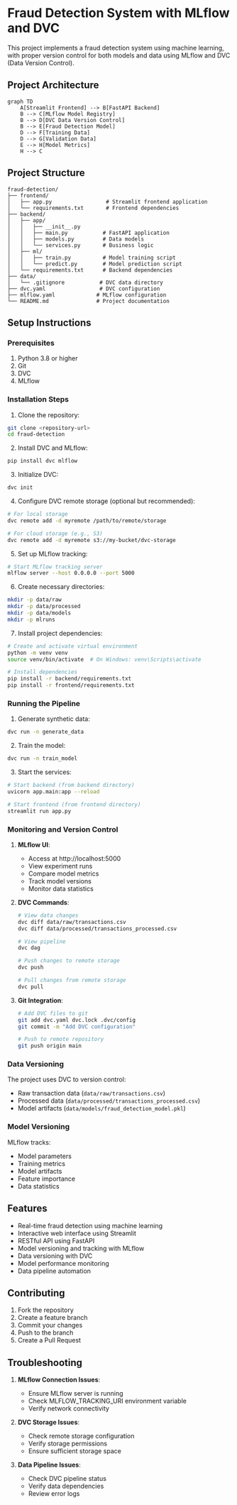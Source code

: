 # Fraud Detection System with MLflow and DVC

This project implements a fraud detection system using machine learning, with proper version control for both models and data using MLflow and DVC (Data Version Control).

## Project Architecture

```mermaid
graph TD
    A[Streamlit Frontend] --> B[FastAPI Backend]
    B --> C[MLflow Model Registry]
    B --> D[DVC Data Version Control]
    B --> E[Fraud Detection Model]
    D --> F[Training Data]
    D --> G[Validation Data]
    E --> H[Model Metrics]
    H --> C
```

## Project Structure

```
fraud-detection/
├── frontend/
│   ├── app.py                 # Streamlit frontend application
│   └── requirements.txt       # Frontend dependencies
├── backend/
│   ├── app/
│   │   ├── __init__.py
│   │   ├── main.py           # FastAPI application
│   │   ├── models.py         # Data models
│   │   └── services.py       # Business logic
│   ├── ml/
│   │   ├── train.py          # Model training script
│   │   └── predict.py        # Model prediction script
│   └── requirements.txt      # Backend dependencies
├── data/
│   └── .gitignore           # DVC data directory
├── dvc.yaml                 # DVC configuration
├── mlflow.yaml             # MLflow configuration
└── README.md               # Project documentation
```

## Setup Instructions

### Prerequisites

1. Python 3.8 or higher
2. Git
3. DVC
4. MLflow

### Installation Steps

1. Clone the repository:
```bash
git clone <repository-url>
cd fraud-detection
```

2. Install DVC and MLflow:
```bash
pip install dvc mlflow
```

3. Initialize DVC:
```bash
dvc init
```

4. Configure DVC remote storage (optional but recommended):
```bash
# For local storage
dvc remote add -d myremote /path/to/remote/storage

# For cloud storage (e.g., S3)
dvc remote add -d myremote s3://my-bucket/dvc-storage
```

5. Set up MLflow tracking:
```bash
# Start MLflow tracking server
mlflow server --host 0.0.0.0 --port 5000
```

6. Create necessary directories:
```bash
mkdir -p data/raw
mkdir -p data/processed
mkdir -p data/models
mkdir -p mlruns
```

7. Install project dependencies:
```bash
# Create and activate virtual environment
python -m venv venv
source venv/bin/activate  # On Windows: venv\Scripts\activate

# Install dependencies
pip install -r backend/requirements.txt
pip install -r frontend/requirements.txt
```

### Running the Pipeline

1. Generate synthetic data:
```bash
dvc run -n generate_data
```

2. Train the model:
```bash
dvc run -n train_model
```

3. Start the services:
```bash
# Start backend (from backend directory)
uvicorn app.main:app --reload

# Start frontend (from frontend directory)
streamlit run app.py
```

### Monitoring and Version Control

1. **MLflow UI**:
   - Access at http://localhost:5000
   - View experiment runs
   - Compare model metrics
   - Track model versions
   - Monitor data statistics

2. **DVC Commands**:
   ```bash
   # View data changes
   dvc diff data/raw/transactions.csv
   dvc diff data/processed/transactions_processed.csv

   # View pipeline
   dvc dag

   # Push changes to remote storage
   dvc push

   # Pull changes from remote storage
   dvc pull
   ```

3. **Git Integration**:
   ```bash
   # Add DVC files to git
   git add dvc.yaml dvc.lock .dvc/config
   git commit -m "Add DVC configuration"

   # Push to remote repository
   git push origin main
   ```

### Data Versioning

The project uses DVC to version control:
- Raw transaction data (`data/raw/transactions.csv`)
- Processed data (`data/processed/transactions_processed.csv`)
- Model artifacts (`data/models/fraud_detection_model.pkl`)

### Model Versioning

MLflow tracks:
- Model parameters
- Training metrics
- Model artifacts
- Feature importance
- Data statistics

## Features

- Real-time fraud detection using machine learning
- Interactive web interface using Streamlit
- RESTful API using FastAPI
- Model versioning and tracking with MLflow
- Data versioning with DVC
- Model performance monitoring
- Data pipeline automation

## Contributing

1. Fork the repository
2. Create a feature branch
3. Commit your changes
4. Push to the branch
5. Create a Pull Request

## Troubleshooting

1. **MLflow Connection Issues**:
   - Ensure MLflow server is running
   - Check MLFLOW_TRACKING_URI environment variable
   - Verify network connectivity

2. **DVC Storage Issues**:
   - Check remote storage configuration
   - Verify storage permissions
   - Ensure sufficient storage space

3. **Data Pipeline Issues**:
   - Check DVC pipeline status
   - Verify data dependencies
   - Review error logs 
